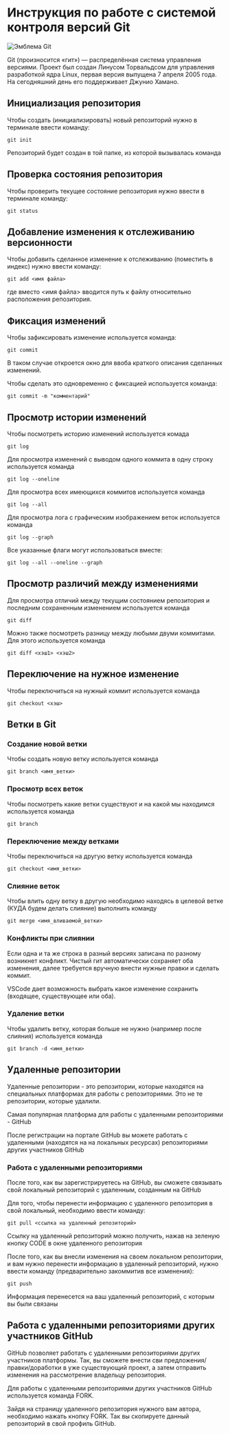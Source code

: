 # **Инструкция по работе с системой контроля версий Git**

![Эмблема Git](git.jpg)

Git (произносится «гит») — распределённая система управления версиями. Проект был создан Линусом Торвальдсом для управления разработкой ядра Linux, первая версия выпущена 7 апреля 2005 года. На сегодняшний день его поддерживает Джунио Хамано.

## Инициализация репозитория

Чтобы создать (инициализировать) новый репозиторий нужно в терминале ввести команду:

    git init

Репозиторий будет создан в той папке, из которой вызывалась команда

## Проверка состояния репозитория

Чтобы проверить текущее состояние репозитория нужно ввести в терминале команду:

    git status

## Добавление изменения к отслеживанию версионности

Чтобы добавить сделанное изменение к отслеживанию (поместить в индекс) нужно ввести команду:

    git add <имя файла>

где вместо <имя файла> вводится путь к файлу относительно расположения репозитория.

## Фиксация изменений

Чтобы зафиксировать изменение используется команда:

    git commit

В таком случае откроется окно для ввоба краткого описания сделанных изменений.

Чтобы сделать это одновременно с фиксацией используется команда:

    git commit -m "комментарий"

## Просмотр истории изменений

Чтобы посмотреть историю изменений используется комада

    git log

Для просмотра изменений с выводом одного коммита в одну строку используется команда

    git log --oneline

Для просмотра всех имеющихся коммитов используется команда

    git log --all

Для просмотра лога с графическим изображением веток используется команда

    git log --graph

Все указанные флаги могут использоваться вместе:

    git log --all --oneline --graph

## Просмотр различий между изменениями

Для просмотра отличий между текущим состоянием репозитория и последним сохраненным изменением используется команда

    git diff

Можно также посмотреть разницу между любыми двуми коммитами. Для этого используется команда

    git diff <хэш1> <хэш2>

## Переключение на нужное изменение

Чтобы переключиться на нужный коммит используется команда

    git checkout <хэш>

## Ветки в Git

### Создание новой ветки

Чтобы создать новую ветку используется команда

    git branch <имя_ветки>

### Просмотр всех веток

Чтобы посмотреть какие ветки существуют и на какой мы находимся используется команда

    git branch

### Переключение между ветками

Чтобы переключиться на другую ветку используется команда

    git checkout <имя_ветки>

### Слияние веток

Чтобы влить одну ветку в другую необходимо находясь в целевой ветке (КУДА будем делать слияние) выполнить команду

    git merge <имя_вливаемой_ветки>

### Конфликты при слиянии

Если одна и та же строка в разный версиях записана по разному возникнет конфликт.
Чистый гит автоматически сохраняет оба изменения, далее требуется вручную внести нужные правки и сделать коммит.

VSСode дает возможность выбрать какое изменение сохранить (входящее, существующее или оба).

### Удаление ветки

Чтобы удалить ветку, которая больше не нужно (например после слияния) используется команда

    git branch -d <имя_ветки>

## Удаленные репозитории

Удаленные репозитории - это репозитории, которые находятся на специальных платформах для работы с репозиториями. Это не те репозитории, которые удалили.

Самая популярная платформа для работы с удаленными репозиториями - GitHub

После регистрации на портале GitHub вы можете работать с удаленными (находятся на на локальных ресурсах) репозиториями других участников GitHub

### Работа с удаленными репозиториями 

После того, как вы зарегистрируетесь на GitHub, вы сможете связывать свой локальный репозиторий с удаленным, созданным на GitHub

Для того, чтобы перенести информацию с удаленного репозитория в свой локальный, необходимо ввести команду:

    git pull <ссылка на удаленный репозиторий>

Ссылку на удаленный репозиторий можно получить, нажав на зеленую кнопку CODE в окне удаленного репозитория

После того, как вы внесли изменения на своем локальном репозитории, и вам нужно перенести информацию в удаленный репозиторий, нужно ввести команду (предварительно закоммитив все изменения):

    git push

Информация перенесется на ваш удаленный репозиторий, с которым вы были связаны 

## Работа с удаленными репозиториями других участников GitHub

GitHub позволяет работать с удаленными репозиториями других участников платформы. Так, вы сможете внести сви предложения/правки/доработки в уже существующий проект, а затем отправить изменения на рассмотрение владельцу репозитория.

Для работы с удаленными репозиториями других участников GitHub используется команда FORK.

Зайдя на страницу удаленного репозитория нужного вам автора, необходимо нажать кнопку FORK. Так вы скопируете данный репозиторий в свой профиль GitHub.